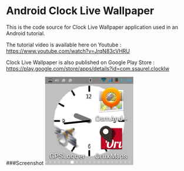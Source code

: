 Android Clock Live Wallpaper
===========================

This is the code source for Clock Live Wallpaper application used in an Android tutorial.

The tutorial video is available here on Youtube : https://www.youtube.com/watch?v=JrqN83cVHRU

Clock Live Wallpaper is also published on Google Play Store : https://play.google.com/store/apps/details?id=com.ssaurel.clocklw

###Screenshot
![](https://github.com/ssaurel/android-clock-livewallpaper/blob/master/screenshot.png)

